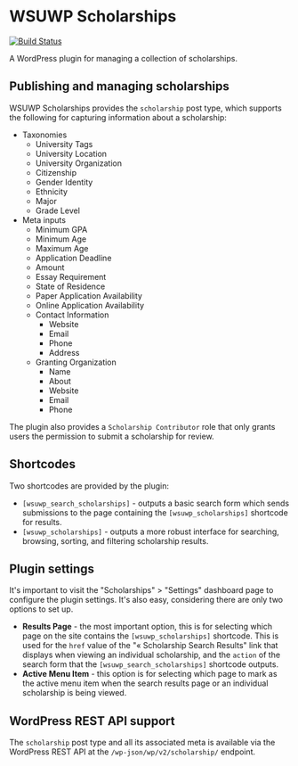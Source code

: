 # WSUWP Scholarships

[![Build Status](https://travis-ci.org/washingtonstateuniversity/vcul-Plugin-Scholarships.svg?branch=master)](https://travis-ci.org/washingtonstateuniversity/vcul-Plugin-Scholarships)

A WordPress plugin for managing a collection of scholarships.

## Publishing and managing scholarships

WSUWP Scholarships provides the `scholarship` post type, which supports the following for capturing information about a scholarship:

* Taxonomies
  * University Tags
  * University Location
  * University Organization
  * Citizenship
  * Gender Identity
  * Ethnicity
  * Major
  * Grade Level
* Meta inputs
  * Minimum GPA
  * Minimum Age
  * Maximum Age
  * Application Deadline
  * Amount
  * Essay Requirement
  * State of Residence
  * Paper Application Availability
  * Online Application Availability
  * Contact Information
    * Website
    * Email
    * Phone
    * Address
  * Granting Organization
    * Name
    * About
    * Website
    * Email
    * Phone

The plugin also provides a `Scholarship Contributor` role that only grants users the permission to submit a scholarship for review.

## Shortcodes

Two shortcodes are provided by the plugin:

* `[wsuwp_search_scholarships]` - outputs a basic search form which sends submissions to the page containing the `[wsuwp_scholarships]` shortcode for results.
* `[wsuwp_scholarships]` - outputs a more robust interface for searching, browsing, sorting, and filtering scholarship results.

## Plugin settings

It's important to visit the "Scholarships" > "Settings" dashboard page to configure the plugin settings. It's also easy, considering there are only two options to set up.

* **Results Page** - the most important option, this is for selecting which page on the site contains the `[wsuwp_scholarships]` shortcode. This is used for the `href` value of the "« Scholarship Search Results" link that displays when viewing an individual scholarship, and the `action` of the search form that the `[wsuwp_search_scholarships]` shortcode outputs.
* **Active Menu Item** - this option is for selecting which page to mark as the active menu item when the search results page or an individual scholarship is being viewed.

## WordPress REST API support

The `scholarship` post type and all its associated meta is available via the WordPress REST API at the `/wp-json/wp/v2/scholarship/` endpoint.
